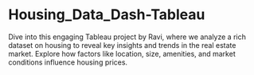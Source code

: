 # Housing_Data_Dash-Tableau

Dive into this engaging Tableau project by Ravi, where we analyze a rich dataset on housing to reveal key insights and trends in the real estate market. Explore how factors like location, size, amenities, and market conditions influence housing prices.
